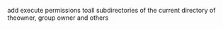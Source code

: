 add execute permissions toall subdirectories of the current directory of theowner, group owner and others
